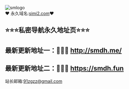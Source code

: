<link rel="shortcut icon" href="https://bdjs.cc/smIMG/logo/smdhtp.png">
<link rel="apple-touch-icon" href="https://bdjs.cc/smIMG/logo/smdhtp.png">
<div class="logo">
        <img src="https://bdjs.cc/smIMG/logo/smdhlogo.png" alt="smlogo">


</div>
❤ 永久域名:<a href="https://simi2.com">simi2.com</a>❤
  <h2>⭐⭐⭐私密导航永久地址页⭐⭐⭐</h2>
  <h2>最新更新地址一：🚗🚗🚗 <a href="http://smdh.me/">http://smdh.me/</a> </h2>	
  <h2>最新更新地址二：🚗🚗🚗 <a href="https://smdh.fun/">https://smdh.fun</a> </h2>
  
  
	

  站长邮箱:91zgzz@gmail.com
